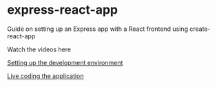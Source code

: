 # express-react-app
Guide on setting up an Express app with a React frontend using create-react-app

Watch the videos here

[Setting up the development environment](https://www.youtube.com/watch?v=7NQztDKkaTI)

[Live coding the application](https://youtu.be/F5m8sjtMjE8)
